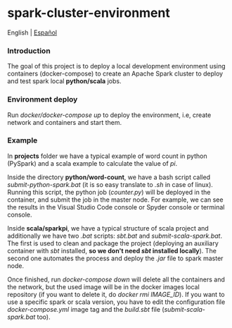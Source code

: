 # spark-cluster-environment

English | [Español](./README-es.md)

### Introduction
The goal of this project is to deploy a local development environment using containers (docker-compose) to create an Apache Spark cluster to deploy and test spark local **python/scala** jobs.

### Environment deploy
Run *docker/docker-compose up* to deploy the environment, i.e, create network and containers and start them. 

### Example
In **projects** folder we have a typical example of word count in python (PySpark) and a scala example to calculate the value of *pi*. 

Inside the directory **python/word-count**, we have a bash script called *submit-python-spark.bat* (it is so easy translate to *.sh* in case of linux). Running this script, the python job (*counter.py*) will be deployed in the container, and submit the job in the master node. For example, we can see the results in the Visual Studio Code console or Spyder console or terminal console.

Inside **scala/sparkpi**, we have a typical structure of scala project and additionally we have two *.bat* scripts: *sbt.bat* and *submit-scala-spark.bat*. The first is used to clean and package the project (deploying an auxiliary container with *sbt* installed, **so we don't need *sbt* installed locally**). The second one automates the process and deploy the *.jar* file to spark master node. 

Once finished, run *docker-compose down* will delete all the containers and the network, but the used image will be in the docker images local repository (if you want to delete it, do *docker rmi IMAGE_ID*). If you want to use a specific spark or scala version, you have to edit the configuration file *docker-compose.yml* image tag and the *build.sbt* file (*submit-scala-spark.bat* too).
